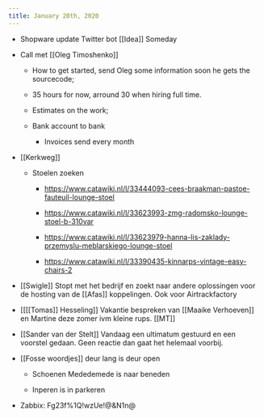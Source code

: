 ```yaml
---
title: January 20th, 2020
---
```


- Shopware update Twitter bot [[Idea]] Someday

- Call met [[Oleg Timoshenko]] 
	 - How to get started, send Oleg some information soon he gets the sourcecode;

	 - 35 hours for now, arround 30 when hiring full time.

	 - Estimates on the work;

	 - Bank account to bank
		 - Invoices send every month 

- [[Kerkweg]]
	 - Stoelen zoeken
		 - https://www.catawiki.nl/l/33444093-cees-braakman-pastoe-fauteuil-lounge-stoel

		 - https://www.catawiki.nl/l/33623993-zmg-radomsko-lounge-stoel-b-310var

		 - https://www.catawiki.nl/l/33623979-hanna-lis-zaklady-przemyslu-meblarskiego-lounge-stoel

		 - https://www.catawiki.nl/l/33390435-kinnarps-vintage-easy-chairs-2

- [[Swigle]] Stopt met het bedrijf en zoekt naar andere oplossingen voor de hosting van de [[Afas]] koppelingen.  Ook voor Airtrackfactory

- [[[[Tomas]] Hesseling]] Vakantie bespreken van [[Maaike Verhoeven]] en Martine deze zomer ivm kleine rups. [[MT]]

- [[Sander van der Stelt]] Vandaag een ultimatum gestuurd en een voorstel gedaan. Geen reactie dan gaat het helemaal voorbij.

- [[Fosse woordjes]] deur lang is deur open
	 - Schoenen
Mededemede is naar beneden

	 - Inperen is in parkeren 

- Zabbix: Fg23f%1Q!wzUe!@&N1n@
